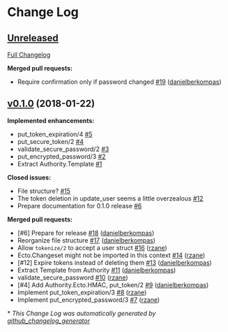 # Change Log

## [Unreleased](https://github.com/infinitered/authority_ecto/tree/HEAD)

[Full Changelog](https://github.com/infinitered/authority_ecto/compare/v0.1.0...HEAD)

**Merged pull requests:**

- Require confirmation only if password changed [\#19](https://github.com/infinitered/authority_ecto/pull/19) ([danielberkompas](https://github.com/danielberkompas))

## [v0.1.0](https://github.com/infinitered/authority_ecto/tree/v0.1.0) (2018-01-22)
**Implemented enhancements:**

- put\_token\_expiration/4 [\#5](https://github.com/infinitered/authority_ecto/issues/5)
- put\_secure\_token/2 [\#4](https://github.com/infinitered/authority_ecto/issues/4)
- validate\_secure\_password/2 [\#3](https://github.com/infinitered/authority_ecto/issues/3)
- put\_encrypted\_password/3 [\#2](https://github.com/infinitered/authority_ecto/issues/2)
- Extract Authority.Template [\#1](https://github.com/infinitered/authority_ecto/issues/1)

**Closed issues:**

- File structure? [\#15](https://github.com/infinitered/authority_ecto/issues/15)
- The token deletion in update\_user seems a little overzealous [\#12](https://github.com/infinitered/authority_ecto/issues/12)
- Prepare documentation for 0.1.0 release [\#6](https://github.com/infinitered/authority_ecto/issues/6)

**Merged pull requests:**

- \[\#6\] Prepare for release [\#18](https://github.com/infinitered/authority_ecto/pull/18) ([danielberkompas](https://github.com/danielberkompas))
- Reorganize file structure [\#17](https://github.com/infinitered/authority_ecto/pull/17) ([danielberkompas](https://github.com/danielberkompas))
- Allow `tokenize/2` to accept a user struct [\#16](https://github.com/infinitered/authority_ecto/pull/16) ([rzane](https://github.com/rzane))
- Ecto.Changeset might not be imported in this context [\#14](https://github.com/infinitered/authority_ecto/pull/14) ([rzane](https://github.com/rzane))
- \[\#12\] Expire tokens instead of deleting them [\#13](https://github.com/infinitered/authority_ecto/pull/13) ([danielberkompas](https://github.com/danielberkompas))
- Extract Template from Authority [\#11](https://github.com/infinitered/authority_ecto/pull/11) ([danielberkompas](https://github.com/danielberkompas))
- validate\_secure\_password [\#10](https://github.com/infinitered/authority_ecto/pull/10) ([rzane](https://github.com/rzane))
- \[\#4\] Add Authority.Ecto.HMAC, put\_token/2 [\#9](https://github.com/infinitered/authority_ecto/pull/9) ([danielberkompas](https://github.com/danielberkompas))
- Implement put\_token\_expiration/3 [\#8](https://github.com/infinitered/authority_ecto/pull/8) ([rzane](https://github.com/rzane))
- Implement put\_encrypted\_password/3 [\#7](https://github.com/infinitered/authority_ecto/pull/7) ([rzane](https://github.com/rzane))



\* *This Change Log was automatically generated by [github_changelog_generator](https://github.com/skywinder/Github-Changelog-Generator)*